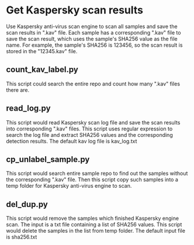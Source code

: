 # Get Kaspersky scan results

Use Kaspersky anti-virus scan engine to scan all samples and save the
scan results in ".kav" file. Each sample has a corresponding ".kav"
file to save the scan result, which uses the sample's SHA256 value as
the file name. For example, the sample's SHA256 is 123456, so the scan
result is stored in the "12345.kav" file. 

## count_kav_label.py
This script could search the entire repo and count how many ".kav" files there
are. 

## read_log.py

This script would read Kaspersky scan log file and save the scan results into
corresponding ".kav" files. This script uses regular expression to search the
log file and extract SHA256 values and the corresponding detection results. The
default kav log file is kav_log.txt 

## cp_unlabel_sample.py

This script would search entire sample repo to find out the samples
without the corresponding ".kav" file. Then this script copy such
samples into a temp folder for Kaspersky anti-virus engine to scan. 

## del_dup.py

This script would remove the samples which finished Kaspersky engine scan. The
input is a txt file containing a list of SHA256 values. This script would
delete the samples in the list from temp folder. The default input file is
sha256.txt


